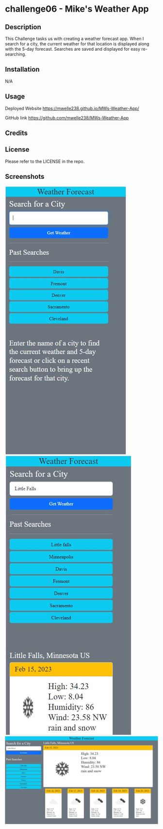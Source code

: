 # challenge06 - Mike's Weather App

## Description

This Challenge tasks us with creating a weather forecast app.  When I search for a city, the current weather for that location is displayed along with the 5-day forecast.  Searches are saved and displayed for easy re-searching.

## Installation

N/A

## Usage

Deployed Website
https://mwelle238.github.io/MWs-Weather-App/

GitHub link
https://github.com/mwelle238/MWs-Weather-App


## Credits



## License

Please refer to the LICENSE in the repo.

## Screenshots

![open page mobile snip](https://github.com/mwelle238/MWs-Weather-App/blob/main/screenshots/Image1.JPG)
![after search page mobile snip](https://github.com/mwelle238/MWs-Weather-App/blob/main/screenshots/Image2.JPG)
![after search page desktop snip](https://github.com/mwelle238/MWs-Weather-App/blob/main/screenshots/Image3.JPG)

